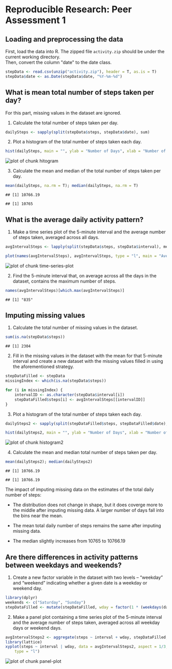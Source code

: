 # Reproducible Research: Peer Assessment 1

## Loading and preprocessing the data

First, load the data into R. 
The zipped file `activity.zip` should be under the current working directory.  
Then, convert the column "date" to the date class.


```r
stepData <- read.csv(unzip("activity.zip"), header = T, as.is = T)
stepData$date <- as.Date(stepData$date, "%Y-%m-%d")
```

## What is mean total number of steps taken per day?

For this part, missing values in the dataset are ignored. 

1. Calculate the total number of steps taken per day.


```r
dailySteps <- sapply(split(stepData$steps, stepData$date), sum)
```

2. Plot a histogram of the total number of steps taken each day.


```r
hist(dailySteps, main = "", ylab = "Number of Days", xlab = "Number of Steps", breaks = 15)
```

![plot of chunk hitogram](figure/hitogram-1.png) 

3. Calculate the mean and median of the total number of steps taken per day.


```r
mean(dailySteps, na.rm = T); median(dailySteps, na.rm = T)
```

```
## [1] 10766.19
```

```
## [1] 10765
```

## What is the average daily activity pattern?

1. Make a time series plot of the 5-minute interval and the average number of steps taken, averaged across all days.


```r
avgIntervalSteps <- lapply(split(stepData$steps, stepData$interval), mean, na.rm = T)

plot(names(avgIntervalSteps), avgIntervalSteps, type = "l", main = "Average Number of Steps Taken in Each 5-minute Interval", xlab = "Interval Identifier", ylab = "Average Number of Steps")
```

![plot of chunk time-series-plot](figure/time-series-plot-1.png) 

2. Find the 5-minute interval that, on average across all the days in the dataset, contains the maximum number of steps.


```r
names(avgIntervalSteps)[which.max(avgIntervalSteps)]
```

```
## [1] "835"
```

## Imputing missing values

1. Calculate the total number of missing values in the dataset.


```r
sum(is.na(stepData$steps))
```

```
## [1] 2304
```

2. Fill in the missing values in the dataset with the mean for that 5-minute interval and create a new dataset with the missing values filled in using the aforementioned strategy.


```r
stepDataFilled <- stepData
missingIndex <- which(is.na(stepData$steps))

for (i in missingIndex) {
    intervalID <- as.character(stepData$interval[i])
    stepDataFilled$steps[i] <- avgIntervalSteps[[intervalID]]
}
```

3. Plot a histogram of the total number of steps taken each day.


```r
dailySteps2 <- sapply(split(stepDataFilled$steps, stepDataFilled$date), sum)

hist(dailySteps2, main = "", ylab = "Number of Days", xlab = "Number of Steps", breaks = 15)
```

![plot of chunk histogram2](figure/histogram2-1.png) 

4. Calculate the mean and median total number of steps taken per day.


```r
mean(dailySteps2); median(dailySteps2)
```

```
## [1] 10766.19
```

```
## [1] 10766.19
```

The impact of imputing missing data on the estimates of the total daily number of steps:

- The distribution does not change in shape, but it does coverge more to the middle after imputing missing data. A larger number of days fall into the bins near the mean.

- The mean total daily number of steps remains the same after imputing missing data.

- The median slightly increases from 10765 to 10766.19

## Are there differences in activity patterns between weekdays and weekends?

1. Create a new factor variable in the dataset with two levels – “weekday” and “weekend” indicating whether a given date is a weekday or weekend day.


```r
library(dplyr)
weekends <- c("Saturday", "Sunday")
stepDataFilled <- mutate(stepDataFilled, wday = factor(1 * (weekdays(date) %in% weekends), labels = c("weekday", "weekend")))
```
2. Make a panel plot containing a time series plot of the 5-minute interval and the average number of steps taken, averaged across all weekday days or weekend days.


```r
avgIntervalSteps2 <- aggregate(steps ~ interval + wday, stepDataFilled, mean)
library(lattice)
xyplot(steps ~ interval | wday, data = avgIntervalSteps2, aspect = 1/3, 
    type = "l")
```

![plot of chunk panel-plot](figure/panel-plot-1.png) 
